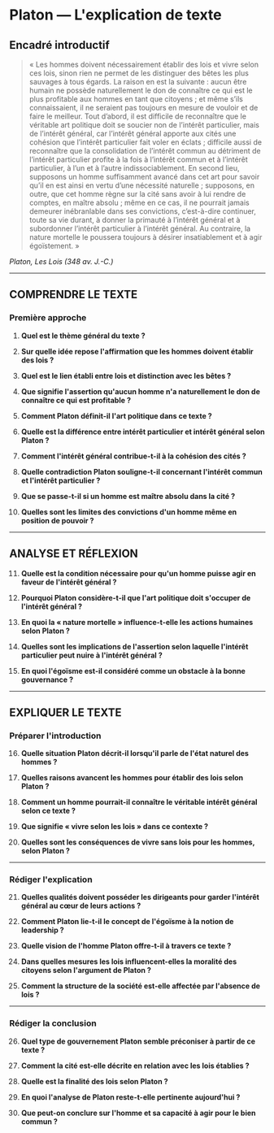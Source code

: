 # Platon — L'explication de texte

## Encadré introductif
> « Les hommes doivent nécessairement établir des lois et vivre selon ces lois, sinon rien ne permet de les distinguer des bêtes les plus sauvages à tous égards. La raison en est la suivante : aucun être humain ne possède naturellement le don de connaître ce qui est le plus profitable aux hommes en tant que citoyens ; et même s’ils connaissaient, il ne seraient pas toujours en mesure de vouloir et de faire le meilleur. Tout d’abord, il est difficile de reconnaître que le véritable art politique doit se soucier non de l’intérêt particulier, mais de l’intérêt général, car l’intérêt général apporte aux cités une cohésion que l’intérêt particulier fait voler en éclats ; difficile aussi de reconnaître que la consolidation de l’intérêt commun au détriment de l’intérêt particulier profite à la fois à l’intérêt commun et à l’intérêt particulier, à l’un et à l’autre indissociablement. En second lieu, supposons un homme suffisamment avancé dans cet art pour savoir qu’il en est ainsi en vertu d’une nécessité naturelle ; supposons, en outre, que cet homme règne sur la cité sans avoir à lui rendre de comptes, en maître absolu ; même en ce cas, il ne pourrait jamais demeurer inébranlable dans ses convictions, c’est-à-dire continuer, toute sa vie durant, à donner la primauté à l’intérêt général et à subordonner l’intérêt particulier à l’intérêt général. Au contraire, la nature mortelle le poussera toujours à désirer insatiablement et à agir égoïstement. »

*Platon, Les Lois (348 av. J.-C.)*

---

## COMPRENDRE LE TEXTE

### Première approche

1. **Quel est le thème général du texte ?**

2. **Sur quelle idée repose l'affirmation que les hommes doivent établir des lois ?**

3. **Quel est le lien établi entre lois et distinction avec les bêtes ?**

4. **Que signifie l'assertion qu'aucun homme n'a naturellement le don de connaître ce qui est profitable ?**

5. **Comment Platon définit-il l'art politique dans ce texte ?**

6. **Quelle est la différence entre intérêt particulier et intérêt général selon Platon ?**

7. **Comment l'intérêt général contribue-t-il à la cohésion des cités ?**

8. **Quelle contradiction Platon souligne-t-il concernant l'intérêt commun et l'intérêt particulier ?**

9. **Que se passe-t-il si un homme est maître absolu dans la cité ?**

10. **Quelles sont les limites des convictions d'un homme même en position de pouvoir ?**

---

## ANALYSE ET RÉFLEXION

11. **Quelle est la condition nécessaire pour qu'un homme puisse agir en faveur de l'intérêt général ?**

12. **Pourquoi Platon considère-t-il que l'art politique doit s'occuper de l'intérêt général ?**

13. **En quoi la « nature mortelle » influence-t-elle les actions humaines selon Platon ?**

14. **Quelles sont les implications de l'assertion selon laquelle l'intérêt particulier peut nuire à l'intérêt général ?**

15. **En quoi l'égoïsme est-il considéré comme un obstacle à la bonne gouvernance ?**

---

## EXPLIQUER LE TEXTE

### Préparer l'introduction

16. **Quelle situation Platon décrit-il lorsqu'il parle de l'état naturel des hommes ?**

17. **Quelles raisons avancent les hommes pour établir des lois selon Platon ?**

18. **Comment un homme pourrait-il connaître le véritable intérêt général selon ce texte ?**

19. **Que signifie « vivre selon les lois » dans ce contexte ?**

20. **Quelles sont les conséquences de vivre sans lois pour les hommes, selon Platon ?**

---

### Rédiger l'explication

21. **Quelles qualités doivent posséder les dirigeants pour garder l'intérêt général au cœur de leurs actions ?**

22. **Comment Platon lie-t-il le concept de l'égoïsme à la notion de leadership ?**

23. **Quelle vision de l'homme Platon offre-t-il à travers ce texte ?**

24. **Dans quelles mesures les lois influencent-elles la moralité des citoyens selon l'argument de Platon ?**

25. **Comment la structure de la société est-elle affectée par l'absence de lois ?**

---

### Rédiger la conclusion

26. **Quel type de gouvernement Platon semble préconiser à partir de ce texte ?**

27. **Comment la cité est-elle décrite en relation avec les lois établies ?**

28. **Quelle est la finalité des lois selon Platon ?**

29. **En quoi l'analyse de Platon reste-t-elle pertinente aujourd'hui ?**

30. **Que peut-on conclure sur l'homme et sa capacité à agir pour le bien commun ?**